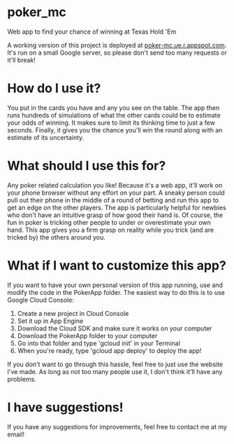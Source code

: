 # poker_mc
Web app to find your chance of winning at Texas Hold 'Em

A working version of this project is deployed at [poker-mc.ue.r.appspot.com](poker-mc.ue.r.appspot.com). 
It's run on a small Google server, so please don't send too many requests or it'll break!

# How do I use it?
You put in the cards you have and any you see on the table. The app then runs hundreds of simulations of what the other cards could be to estimate your odds of winning. It makes sure to limit its thinking time to just a few seconds. Finally, it gives you the chance you'll win the round along with an estimate of its uncertainty. 

# What should I use this for?
Any poker related calculation you like! Because it's a web app, it'll work on your phone browser without any effort on your part. A sneaky person could pull out their phone in the middle of a round of betting and run this app to get an edge on the other players. The app is particularly helpful for newbies who don't have an intuitive grasp of how good their hand is. Of course, the fun in poker is tricking other people to under or overestimate your own hand. This app gives you a firm grasp on reality while you trick (and are tricked by) the others around you. 

# What if I want to customize this app?
If you want to have your own personal version of this app running, use and modify the code in the PokerApp folder. 
The easiest way to do this is to use Google Cloud Console:
1. Create a new project in Cloud Console
2. Set it up in App Engine
3. Download the Cloud SDK and make sure it works on your computer
4. Download the PokerApp folder to your computer
5. Go into that folder and type 'gcloud init' in your Terminal
6. When you're ready, type 'gcloud app deploy' to deploy the app!

If you don't want to go through this hassle, feel free to just use the website I've made. As long as not too many people use it, I don't think it'll have any problems. 

# I have suggestions!
If you have any suggestions for improvements, feel free to contact me at my email!


